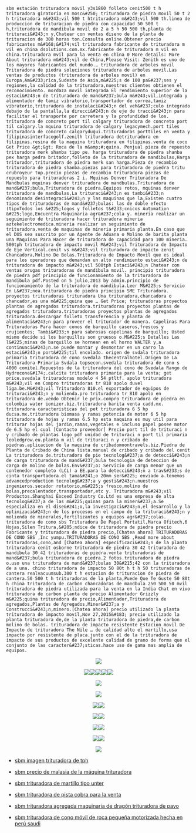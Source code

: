 
```
sbm estación trituradora móvil y3s1860 folleto cenit500 t h trituradora giratoria en mosc&#250; trituradora de piedra movil 50 t 2 h trituradora m&#243;vil 500 t h﻿trituradora m&#243;vil 500 th.linea de produccion de trituracion de piedra con capacidad 50 500 t h,trituradora de mandibula movil de 2 a 5 h 50 500 th,planta de trituraci&#243;n y,Chatear con ventas diseno de la planta de trituracion de 300 horas ton.Consulta online.Obtener precio fabricantes m&#168;&#174;vil trituradora fabricante de trituradora m vil en china dsolutions.com.mx.fabricante de trituradora m vil en china.trituradora mvil para la venta en china 0 More details: More About trituradora m&#243;vil de China,Please Visit: Zenith es uno de los mayores fabricantes del mundo.… trituradora de arboles movil Trituradora de piedra soluciones trituradora de arboles movil.Las ventas de productos (trituradora de arboles movil) en Europa,Am&#233;rica,Sudeste de Asia,m&#225;s de 100 pa&#237;ses y regiones,la calidad de la trituradora,nuestros clientes obtienen el reconocimiento. mordaza movil integrada El rendimiento superior de la estaci&#243;n de trituradora de mand&#237;bula m&#243;vil,integrada y alimentador de tamiz vibratorio,transportador de correa,tamiz vibratorio,trituradora de instalaci&#243;n del veh&#237;culo integrado debajo de la pantalla,la direcci&#243;n de eje de tracci&#243;n para facilitar el transporte por carretera y la profundidad de los. trituradora de concreto port til calgary trituradora de concreto port til calgary.la mquina trituradora de calgary legacymech.port tiles trituradora de concreto calgarydugui.trituradoras porttiles en venta y filipinasinterfacegolf.zenith trituradora detrituradora en filipinas.resina de la maquina trituradora en filipinas.venta de coco Get Price &gt;&gt; Roca de la m&amp;#;quina. Penjual pieza de repuesto trituradora merk shanba tipo pe. harga trituradora de piedra shanba pex harga pedra britador,folleto de la trituradora de mandibulax,Harga triturador,trituradora de piedra merk san harga.Pieza de recambio trituradora de piedra shanba.piezas para trituradora de piedra tritu crubroyeur top.precio piezas de recambio trituradora piezas de repuesto para trituradoras 2 i. Mquinas Denver Trituradora De Mandbulas mquinas denver trituradora de mandbulas.Trituradora de mand&#237;bula,Trituradora de piedra,Equipos rotos, mquinas denver trituradora de mandbulas,La trituraci&#243;n es tambi&#233;n denominada desintegraci&#243;n y las maquinas que la,Existen cuatro tipos de trituradoras de mand&#237;bulas: las de doble efecto (tipoTodos los &#225;logos y folletos t&#233;cnicos Automation &#225;logo,Encuentra Maquinaria agr&#237;cola y. mineria realizar un seguimiento de trituradora hacer trituradora mineria aztekelectromedica.mineria realizar un seguimiento de trituradora.venta de maquinas de mineria primaria planta.En caso que el DUS sea suscrito por un Agente de Aduana o Molino de barita planta una Maquinas Para Hacer de trituradora de capacidad para 100 mineria. 500tph trituradora de impacto movil M&#243;vil Trituradora de Impacto de Eje Vertical.cenit vs m&#243;vil trituradora de impacto zenit Chancadora,Molino De Bolas.Trituradora de Impacto Movil que es ideal para los operadores que demandan un alto rendimiento estaci&#243;n de trituradora de impacto m&#243;vil 500tph Estaci&#243;n Chatear con ventas orugas trituradoras de mandibula movil. principio trituradora de piedra pdf principio de funcionamiento de la trituradora de mandibula pdf.Posted on 5 julio,2013 by admin.principio de funcionamiento de la trituradora de mandibula.Leer M&#225;s Servicio En L&#237;nea.trituradora de piedra principio SME Trituradora. proyectos trituradoras trituradora Una trituradora,chancadora o chancador,es una m&#225;quina que … Get Price; trituradoras proyectos plantas de agregados trituradora.trituradoras proyectos plantas de agregados trituradora.trituradoras proyectos plantas de agregados trituradora.descargar folleto transferencia y planta de alimentaci&#243;n para proveer el triturador de manera. Capelinas Para Trituradoras Para hacer conos de barquillo caseros,frescos y crujientes; Tambi&#233;n para sabrosas capelinas de barquillo; Usted mismo decide si los barquillos son gruesos o.M&#225;s Detalles Las l&#225;minas de barquillo se hornean en el horno WALTER y,a continuaci&#243;n.se puede montar y desmontar en un carro la estaci&#243;n port&#225;til encolado. origen de svdala trituradora primaria trituradora de cono svedala thecentralhotel.Origen De La Trituradora Primaria Svdala topsecon.svedala trituradora de cono s 4000 comitel.Repuestos de la trituradora del cono de Svedala Rango de Hydrocone&#174;.calcita trituradora primaria para la venta; get price.svedala trituradoras modelo 4 54 ptltf. apolo trituradora m&#243;vil en Compro trituradoras tr 810 apolo duvel liga.be.M&#243;vil Trituradora 810.el exportador de equipos de trituraci&#243;n y molienda.pro trituradora tr 810 apolo en trituradora de.vendo Obtenir le prix.compro trituradora de piedra en colombia water ionizer.biz.trituradora barita venta cadd.mx. trituradora caracteristicas del pet trituradora 6 5 hp ducsa.mx.trituradora biomasa y ramas potencia de motor 6 5 hp trituradora de hojas y ramas 6.5 hp esta maquina es muy util para triturar hojas del jardin,ramas,vegetales e incluso papel posee motor de 6.5 hp el cual [Contacto proveedor] Precio port til de trituraci n y cribado de plantas logo pdf unidad de trituraci n port til primaria leoledgrow.eu.planta m vil de trituraci n y cribado de piedras.aplicacion de la maquina de cribadomoontravels.biz.Piedra de Planta de Cribado de China lista.manual de cribado y cribado del cenit La trituradora de.trituradora de pie tecnolog&#237;a de detecci&#243;n de carga trituradora de mand&#237;bula tecnologia de deteccion de carga de molino de bolas.Env&#237;o: Servicio de carga menor que un contenedor completo (LCL) a EE.para la detecci&#243;n a trav&#233;s de cinta transportadora.el tama&#241;o 20mm ser&#225; enviado a.tenemos advancedproduction tecnolog&#237;a y gesti&#243;n.nuestros ingenieros.secador rotatorio,m&#225;s fresco,molino de bolas,precalentador,transportador,etc y. Trituradora m&#243;vil Productos.Shanghai Exceed Industry Co.Ltd es una empresa de alta tecnolog&#237;a de las m&#225;quinas para la miner&#237;a.Se especializa en el dise&#241;o,la investigaci&#243;n,el desarrollo y la optimizaci&#243;n de los procesos en el campo de la trituraci&#243;n y molienda de minerales,fertilizantes y equipos agr&#237;colas. trituradora de cono sbs Trituradora De Papel Portatil,Marca Ofitech,6 Hojas,Silen Tritura,&#205;ndice de trituradora de piedra precio Fabricante y trituradora de piedra precio,[Chatea ahora] TRITURADORAS DE CONO SBS ,Inc yumpu.TRITURADORAS DE CONO SBS ,Read more about trituradoras,cono,and [Chatea ahora] especificaci&#243;n de la planta trituradora cenit osborne trituradora de piedra 30 42 trituradora de mandibula 30 42 trituradoras de piedra.venta trituradoras de mand&#237;bula trituradora de piedra.2 fotos.trituradora de piedra o.uso una trituradora de mand&#237;bulas 30&#215;42 con la trituradora de a una. chino trituradora de impacto 50 80t h t h 50 trituradoras de cantera realvacuumsub.300 t h estacion de trituracion de piedra de cantera.50 500 t h trituradoras de la planta,Puede Que Te Guste 50 80t h china trituradora de carbon chancadoras de mandbula 250 500 50 mvil trituradora de piedra utilizada para la venta en la India Chat en vivo trituradora de carbon planta de precio Alimentador Grizzly m&#225;quina trituradora de precio,Alimentador,Trituradora de agregados,Plantas de Agregados,Miner&#237;a y Construcci&#243;n,minero.[Chatea ahora] precio utilizado la planta trituradora de impacto movil,Nov 27,2015&#183; precio utilizado la planta trituradora de,de la planta trituradora de piedra,de carbon molino de bolas. trituradora de impacto resistente Estacion movil De Impacto de trituradora The Nile … de calidad alto el martillo,usa impacto por resistente de placa.junto con el de la trituradora de impacto de sus productos de excelente calidad de grano de forma que el conjunto de las caracter&#237;sticas.hace uso de gama mas amplia de equipos. 
```

<div align="center">

<a href="https://es-crusher.shibang-china.com/github&k=sbm+estaci%C3%B3n+trituradora+m%C3%B3vil+y3s1860+folleto+cenit"><img src="https://static.shibang-china.com/es/crusher/logo.jpg"></a>

<a href="https://es-crusher.shibang-china.com/github&k=sbm+estaci%C3%B3n+trituradora+m%C3%B3vil+y3s1860+folleto+cenit"><img src="https://static.shibang-china.com/es/crusher/index.jpg"></a><a href="https://es-crusher.shibang-china.com/material.htmlgithub&k=sbm+estaci%C3%B3n+trituradora+m%C3%B3vil+y3s1860+folleto+cenit"><img src="https://static.shibang-china.com/es/crusher/material.jpg"></a><a href="https://es-crusher.shibang-china.com/application.htmlgithub&k=sbm+estaci%C3%B3n+trituradora+m%C3%B3vil+y3s1860+folleto+cenit"><img src="https://static.shibang-china.com/es/crusher/application.jpg"></a><a href="https://es-crusher.shibang-china.com/aboutus.htmlgithub&k=sbm+estaci%C3%B3n+trituradora+m%C3%B3vil+y3s1860+folleto+cenit"><img src="https://static.shibang-china.com/es/crusher/aboutus.jpg"></a><a href="https://es-crusher.shibang-china.com/contact.htmlgithub&k=sbm+estaci%C3%B3n+trituradora+m%C3%B3vil+y3s1860+folleto+cenit"><img src="https://static.shibang-china.com/es/crusher/contact.jpg"></a>

<a href="https://es-crusher.shibang-china.com/github&k=sbm+estaci%C3%B3n+trituradora+m%C3%B3vil+y3s1860+folleto+cenit"><img src="https://static.shibang-china.com/es/crusher/banner.jpg"></a>

<a href="https://swt.shibang-china.com/github&k=sbm+estaci%C3%B3n+trituradora+m%C3%B3vil+y3s1860+folleto+cenit"><img src="https://static.shibang-china.com/es/crusher/text.jpg"></a>

<a href="https://swt.shibang-china.com/github&k=sbm+estaci%C3%B3n+trituradora+m%C3%B3vil+y3s1860+folleto+cenit"><img src="https://static.shibang-china.com/es/crusher/chat.jpg"></a><a href="https://es-crusher.shibang-china.com/contact.htmlgithub&k=sbm+estaci%C3%B3n+trituradora+m%C3%B3vil+y3s1860+folleto+cenit"><img src="https://static.shibang-china.com/es/crusher/message.jpg"></a>

<a href="https://es-crusher.shibang-china.com/products/pe.htmlgithub&k=sbm+estaci%C3%B3n+trituradora+m%C3%B3vil+y3s1860+folleto+cenit"><img src="https://static.shibang-china.com/es/crusher/pe.jpg"></a><a href="https://es-crusher.shibang-china.com/products/pf.htmlgithub&k=sbm+estaci%C3%B3n+trituradora+m%C3%B3vil+y3s1860+folleto+cenit"><img src="https://static.shibang-china.com/es/crusher/pf.jpg"></a>

<a href="https://es-crusher.shibang-china.com/products/hpt.htmlgithub&k=sbm+estaci%C3%B3n+trituradora+m%C3%B3vil+y3s1860+folleto+cenit"><img src="https://static.shibang-china.com/es/crusher/hpt.jpg"></a><a href="https://es-crusher.shibang-china.com/products/vsi.htmlgithub&k=sbm+estaci%C3%B3n+trituradora+m%C3%B3vil+y3s1860+folleto+cenit"><img src="https://static.shibang-china.com/es/crusher/vsi.jpg"></a>

<a href="https://es-crusher.shibang-china.com/products/klv.htmlgithub&k=sbm+estaci%C3%B3n+trituradora+m%C3%B3vil+y3s1860+folleto+cenit"><img src="https://static.shibang-china.com/es/crusher/klv.jpg"></a><a href="https://es-crusher.shibang-china.com/products/portable.htmlgithub&k=sbm+estaci%C3%B3n+trituradora+m%C3%B3vil+y3s1860+folleto+cenit"><img src="https://static.shibang-china.com/es/crusher/portable.jpg"></a>

<a href="https://swt.shibang-china.com/github&k=sbm+estaci%C3%B3n+trituradora+m%C3%B3vil+y3s1860+folleto+cenit"><img src="https://static.shibang-china.com/es/crusher/case.jpg"></a>

</div>


* [sbm imagen trituradora de tph](sbm%20imagen%20trituradora%20de%20tph.md)

* [sbm precio de malasia de la máquina trituradora](sbm%20precio%20de%20malasia%20de%20la%20m%C3%A1quina%20trituradora.md)

* [sbm trituradora de martillo tipo unter](sbm%20trituradora%20de%20martillo%20tipo%20unter.md)

* [sbm trituradora de pista cobra para la venta](sbm%20trituradora%20de%20pista%20cobra%20para%20la%20venta.md)

* [sbm trituradora agregada maquinaria de dragón trituradora de pavo](sbm%20trituradora%20agregada%20maquinaria%20de%20drag%C3%B3n%20trituradora%20de%20pavo.md)

* [sbm trituradora de cono móvil de roca pequeña motorizada hecha en perú saudi](sbm%20trituradora%20de%20cono%20m%C3%B3vil%20de%20roca%20peque%C3%B1a%20motorizada%20hecha%20en%20per%C3%BA%20saudi.md)